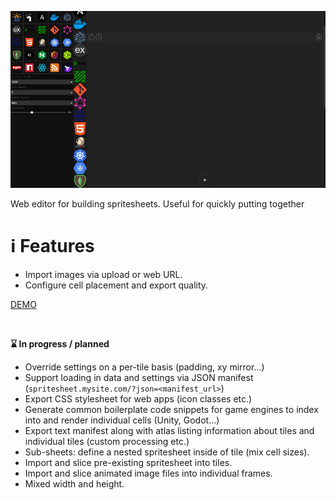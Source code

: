 ![](/.github/banner.png?raw=true "")

Web editor for building spritesheets. Useful for quickly putting together

# ℹ️ Features

* Import images via upload or web URL.
* Configure cell placement and export quality.


[DEMO](https://spritesheet.unnar.guru/)

<br/>

**⌛ In progress / planned**

* Override settings on a per-tile basis (padding, xy mirror...)
* Support loading in data and settings via JSON manifest (`spritesheet.mysite.com/?json=<manifest_url>`)
* Export CSS stylesheet for web apps (icon classes etc.)
* Generate common boilerplate code snippets for game engines to index into and render individual cells (Unity, Godot...)
* Export text manifest along with atlas listing information about tiles and individual tiles (custom processing etc.)
* Sub-sheets: define a nested spritesheet inside of tile (mix cell sizes).
* Import and slice pre-existing spritesheet into tiles.
* Import and slice animated image files into individual frames.
* Mixed width and height.
